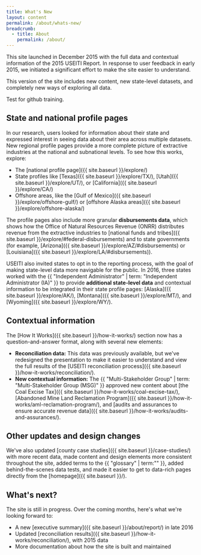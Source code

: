 ```yaml
---
title: What's New
layout: content
permalink: /about/whats-new/
breadcrumb:
  - title: About
    permalink: /about/
---
```


This site launched in December 2015 with the full data and contextual information of the 2015 USEITI Report. In response to user feedback in early 2015, we initiated a significant effort to make the site easier to understand.

This version of the site includes new content, new state-level datasets, and completely new ways of exploring all data.

Test for github training.

## State and national profile pages

In our research, users looked for information about their state and expressed interest in seeing data about their area across multiple datasets. New regional profile pages provide a more complete picture of extractive industries at the national and subnational levels. To see how this works, explore:

* The [national profile page]({{ site.baseurl }}/explore/)
* State profiles like [Texas]({{ site.baseurl }}/explore/TX/), [Utah]({{ site.baseurl }}/explore/UT/), or [California]({{ site.baseurl }}/explore/CA/)
* Offshore areas, like the [Gulf of Mexico]({{ site.baseurl }}/explore/offshore-gulf/) or [offshore Alaska areas]({{ site.baseurl }}/explore/offshore-alaska/)

The profile pages also include more granular **disbursements data**, which shows how the Office of Natural Resources Revenue (ONRR) distributes revenue from the extractive industries to [national funds and tribes]({{ site.baseurl }}/explore/#federal-disbursements) and to state governments (for example, [Arizona]({{ site.baseurl }}/explore/AZ/#disbursements) or [Louisiana]({{ site.baseurl }}/explore/LA/#disbursements)).

USEITI also invited states to opt in to the reporting process, with the goal of making state-level data more navigable for the public. In 2016, three states worked with the {{ "Independent Administrator" | term: "Independent Administrator (IA)" }} to provide **additional state-level data** and contextual information to be integrated in their state profile pages: [Alaska]({{ site.baseurl }}/explore/AK/), [Montana]({{ site.baseurl }}/explore/MT/), and [Wyoming]({{ site.baseurl }}/explore/WY/).

## Contextual information

The [How It Works]({{ site.baseurl }}/how-it-works/) section now has a question-and-answer format, along with several new elements:

* **Reconciliation data:** This data was previously available, but we've redesigned the presentation to make it easier to understand and view the full results of the [USEITI reconciliation process]({{ site.baseurl }}/how-it-works/reconciliation/).
* **New contextual information:** The {{ "Multi-Stakeholder Group" | term: "Multi-Stakeholder Group (MSG)" }} approved new content about [the Coal Excise Tax]({{ site.baseurl }}/how-it-works/coal-excise-tax/), [Abandoned Mine Land Reclamation Program]({{ site.baseurl }}/how-it-works/aml-reclamation-program/), and [audits and assurances to ensure accurate revenue data]({{ site.baseurl }}/how-it-works/audits-and-assurances/).

## Other updates and design changes

We've also updated [county case studies]({{ site.baseurl }}/case-studies/) with more recent data, made content and design elements more consistent throughout the site, added terms to the {{ "glossary" | term:"" }}, added behind-the-scenes data tests, and made it easier to get to data-rich pages directly from the [homepage]({{ site.baseurl }}/).

## What's next?

The site is still in progress. Over the coming months, here's what we're looking forward to:

* A new [executive summary]({{ site.baseurl }}/about/report/) in late 2016
* Updated [reconciliation results]({{ site.baseurl }}/how-it-works/reconciliation/), with 2015 data
* More documentation about how the site is built and maintained



<!--
    ## Past versions

    > The initial USEITI beta site launched in early 2015, offering visualizations that showed how natural resources generate revenue across the country and where the money goes.
    >
    > This site, which launched in December 2015, makes the data easier to use, improves the site structure, and provides context about the government's role in extractive industries.
    >
    > We've also added new information and datasets to explore:

    * **Production data:** Sales volumes and revenue have long been used to estimate how much of each resource was produced. Here, for the first time, you can find more precise data on what resources were produced on federal lands. [Explore federal production data.]({{ site.baseurl }}/explore/#federal-production)
    * **Federal revenue by company:** See what revenue the government received from production on federal lands, sorted by company. [Explore federal revenue by company.]({{ site.baseurl }}/explore/#revenue)
    * **Reconciliation data:** A number of companies were asked to submit data for reconciliation with Department of Interior revenue data. Of the 45 companies invited, 35 participated. [Download reconciliation data.]({{ site.baseurl }}/downloads/reconciliation/)
    * **How it works:** Beyond the numbers, we've included new narratives explaining how the whole system of leasing federal land and collecting royalties on extracted materials works in the U.S. [Learn how it works.]({{ site.baseurl }}/how-it-works/)
 -->
